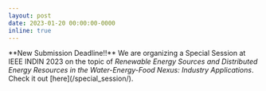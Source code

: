 ```yaml
---
layout: post
date: 2023-01-20 00:00:00-0000
inline: true
---
```

<div class='specialParagraph' markdown='1'>
**New Submission Deadline!!** We are organizing a Special Session at IEEE INDIN 2023 on the topic of <em>Renewable Energy Sources and Distributed Energy Resources in the Water-Energy-Food Nexus: Industry Applications</em>. Check it out [here](/special_session/).
</div>